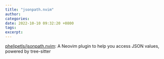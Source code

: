 ```yaml
---
title: "jsonpath.nvim"
author: 
categories: 
date: 2022-10-10 09:32:20 +0800
tags: 
excerpt: 
---
```








[phelipetls/jsonpath.nvim](https://github.com/phelipetls/jsonpath.nvim): A Neovim plugin to help you access JSON values, powered by tree-sitter











